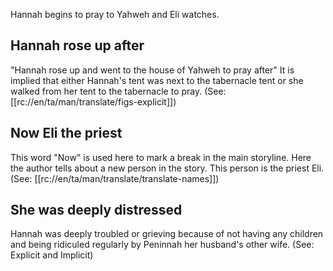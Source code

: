 Hannah begins to pray to Yahweh and Eli watches.

## Hannah rose up after ##

"Hannah rose up and went to the house of Yahweh to pray after" It is implied that either Hannah's tent was next to the tabernacle tent or she walked from her tent to the tabernacle to pray. (See: [[rc://en/ta/man/translate/figs-explicit]])

## Now Eli the priest ##

This word "Now" is used here to mark a break in the main storyline. Here the author tells about a new person in the story. This person is the priest Eli. (See: [[rc://en/ta/man/translate/translate-names]])

## She was deeply distressed ##

Hannah was deeply troubled or grieving because of not having any children and being ridiculed regularly by Peninnah her husband's other wife. (See: Explicit and Implicit)